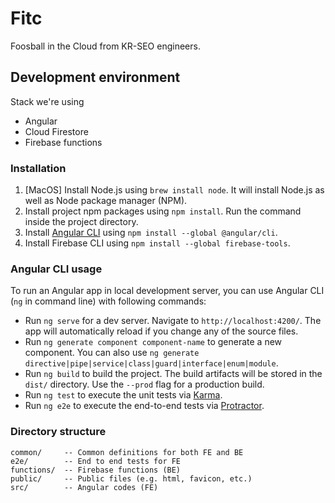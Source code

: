 # Fitc

Foosball in the Cloud from KR-SEO engineers.

## Development environment

Stack we're using

* Angular
* Cloud Firestore
* Firebase functions

### Installation

1. [MacOS] Install Node.js using `brew install node`. It will install Node.js as well as Node package manager (NPM).
2. Install project npm packages using `npm install`. Run the command inside the project directory.
3. Install [Angular CLI](https://github.com/angular/angular-cli) using `npm install --global @angular/cli`.
4. Install Firebase CLI using `npm install --global firebase-tools`.

### Angular CLI usage

To run an Angular app in local development server, you can use Angular CLI (`ng` in command line) with following commands:

* Run `ng serve` for a dev server. Navigate to `http://localhost:4200/`. The app will automatically reload if you change any of the source files.
* Run `ng generate component component-name` to generate a new component. You can also use `ng generate directive|pipe|service|class|guard|interface|enum|module`.
* Run `ng build` to build the project. The build artifacts will be stored in the `dist/` directory. Use the `--prod` flag for a production build.
* Run `ng test` to execute the unit tests via [Karma](https://karma-runner.github.io).
* Run `ng e2e` to execute the end-to-end tests via [Protractor](http://www.protractortest.org/).

### Directory structure

```
common/     -- Common definitions for both FE and BE
e2e/        -- End to end tests for FE
functions/  -- Firebase functions (BE)
public/     -- Public files (e.g. html, favicon, etc.)
src/        -- Angular codes (FE)
```
